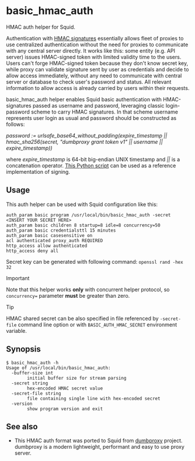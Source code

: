 # basic\_hmac\_auth

HMAC auth helper for Squid.

Authentication with [HMAC signatures](https://en.wikipedia.org/wiki/HMAC) essentially allows fleet of proxies to use centralized authentication without the need for proxies to communicate with any central server directly. It works like this: some entity (e.g. API server) issues HMAC-signed token with limited validity time to the users. Users can't forge HMAC-signed token because they don't know secret key, while proxy can validate signature sent by user as credentials and decide to allow access immediately, without any need to communicate with central server or database to check user's password and status. All relevant information to allow access is already carried by users within their requests.

basic\_hmac\_auth helper enables Squid basic authentication with HMAC-signatures passed as username and password, leveraging classic login-password scheme to carry HMAC signatures. In that scheme username represents user login as usual and password should be constructed as follows:

*password := urlsafe\_base64\_without\_padding(expire\_timestamp || hmac\_sha256(secret, "dumbproxy grant token v1" || username || expire\_timestamp))*

where *expire_timestamp* is 64-bit big-endian UNIX timestamp and *||* is a concatenation operator. [This Python script](https://gist.github.com/Snawoot/2b5acc232680d830f0f308f14e540f1d) can be used as a reference implementation of signing.

## Usage

This auth helper can be used with Squid configuration like this:

```
auth_param basic program /usr/local/bin/basic_hmac_auth -secret <INSERT YOUR SECRET HERE>
auth_param basic children 8 startup=8 idle=8 concurrency=50
auth_param basic credentialsttl 15 minutes
auth_param basic casesensitive on
acl authenticated proxy_auth REQUIRED
http_access allow authenticated
http_access deny all
```

Secret key can be generated with following command: `openssl rand -hex 32`

> [!IMPORTANT]  
> Note that this helper works **only** with concurrent helper protocol, so `concurrency=` parameter **must** be greater than zero.

> [!TIP]
> HMAC shared secret can be also specified in file referenced by `-secret-file` command line option or with `BASIC_AUTH_HMAC_SECRET` environment variable.

## Synopsis

```
$ basic_hmac_auth -h
Usage of /usr/local/bin/basic_hmac_auth:
  -buffer-size int
    	initial buffer size for stream parsing
  -secret string
    	hex-encoded HMAC secret value
  -secret-file string
    	file containing single line with hex-encoded secret
  -version
    	show program version and exit
```

## See also

* This HMAC auth format was ported to Squid from [dumbproxy](https://github.com/SenseUnit/dumbproxy) project. dumbproxy is a modern lightweight, performant and easy to use proxy server.
